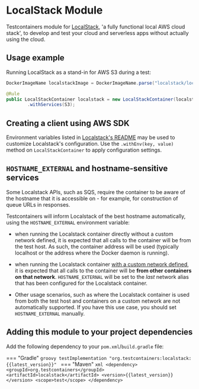 # LocalStack Module

Testcontainers module for [LocalStack](http://localstack.cloud/), 'a fully functional local AWS cloud stack', to develop and test your cloud and serverless apps without actually using the cloud.

## Usage example

Running LocalStack as a stand-in for AWS S3 during a test:

```java
DockerImageName localstackImage = DockerImageName.parse("localstack/localstack:0.11.3");

@Rule
public LocalStackContainer localstack = new LocalStackContainer(localstackImage)
        .withServices(S3);
```

## Creating a client using AWS SDK

[//]: # (<!--codeinclude-->)
[//]: # ([AWS SDK V1]&#40;../../modules/localstack/src/test/java/org/testcontainers/containers/localstack/LocalstackContainerTest.java&#41; inside_block:with_aws_sdk_v1)
[//]: # (<!--/codeinclude-->)

[//]: # (<!--codeinclude-->)
[//]: # ([AWS SDK V2]&#40;../../modules/localstack/src/test/java/org/testcontainers/containers/localstack/LocalstackContainerTest.java&#41; inside_block:with_aws_sdk_v2)
[//]: # (<!--/codeinclude-->)

Environment variables listed in [Localstack's README](https://github.com/localstack/localstack#configurations) may be used to customize Localstack's configuration. 
Use the `.withEnv(key, value)` method on `LocalStackContainer` to apply configuration settings.

## `HOSTNAME_EXTERNAL` and hostname-sensitive services

Some Localstack APIs, such as SQS, require the container to be aware of the hostname that it is accessible on - for example, for construction of queue URLs in responses.

Testcontainers will inform Localstack of the best hostname automatically, using the `HOSTNAME_EXTERNAL` environment variable:

* when running the Localstack container directly without a custom network defined, it is expected that all calls to the container will be from the test host. As such, the container address will be used (typically localhost or the address where the Docker daemon is running).

[//]: # (    <!--codeinclude-->)
[//]: # (    [Localstack container running without a custom network]&#40;../../modules/localstack/src/test/java/org/testcontainers/containers/localstack/LocalstackContainerTest.java&#41; inside_block:without_network)
[//]: # (    <!--/codeinclude-->)

* when running the Localstack container [with a custom network defined](/features/networking/#advanced-networking), it is expected that all calls to the container will be **from other containers on that network**. `HOSTNAME_EXTERNAL` will be set to the *last* network alias that has been configured for the Localstack container.

[//]: # (    <!--codeinclude-->)
[//]: # (    [Localstack container running with a custom network]&#40;../../modules/localstack/src/test/java/org/testcontainers/containers/localstack/LocalstackContainerTest.java&#41; inside_block:with_network)
[//]: # (    <!--/codeinclude-->)

* Other usage scenarios, such as where the Localstack container is used from both the test host and containers on a custom network are not automatically supported. If you have this use case, you should set `HOSTNAME_EXTERNAL` manually.

## Adding this module to your project dependencies

Add the following dependency to your `pom.xml`/`build.gradle` file:

=== "Gradle"
    ```groovy
    testImplementation "org.testcontainers:localstack:{{latest_version}}"
    ```
=== "Maven"
    ```xml
    <dependency>
        <groupId>org.testcontainers</groupId>
        <artifactId>localstack</artifactId>
        <version>{{latest_version}}</version>
        <scope>test</scope>
    </dependency>
    ```
